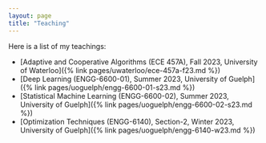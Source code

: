 ```yaml
---
layout: page
title: "Teaching"
---
```


Here is a list of my teachings:
- [Adaptive and Cooperative Algorithms (ECE 457A), Fall 2023, University of Waterloo]({% link pages/uwaterloo/ece-457a-f23.md %})
- [Deep Learning (ENGG-6600-01), Summer 2023, University of Guelph]({% link pages/uoguelph/engg-6600-01-s23.md %})
- [Statistical Machine Learning (ENGG-6600-02), Summer 2023, University of Guelph]({% link pages/uoguelph/engg-6600-02-s23.md %})
- [Optimization Techniques (ENGG-6140), Section-2, Winter 2023, University of Guelph]({% link pages/uoguelph/engg-6140-w23.md %})

